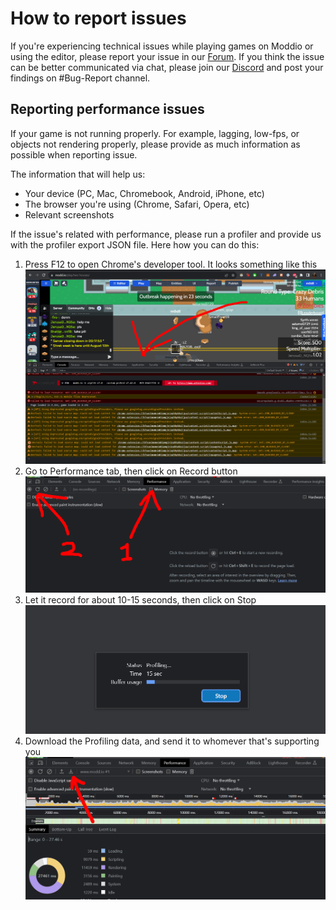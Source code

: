 # How to report issues

If you're experiencing technical issues while playing games on Moddio or using the editor, please report your issue in our [Forum](https://www.modd.io/forum/). If you think the issue can be better communicated via chat, please join our [Discord](https://discord.com/invite/XRe8T7K) and post your findings on #Bug-Report channel.

## Reporting performance issues

If your game is not running properly. For example, lagging, low-fps, or objects not rendering properly, please provide as much information as possible when reporting issue.

The information that will help us:
- Your device (PC, Mac, Chromebook, Android, iPhone, etc)
- The browser you're using (Chrome, Safari, Opera, etc)
- Relevant screenshots

If the issue's related with performance, please run a profiler and provide us with the profiler export JSON file. Here how you can do this:
1. Press F12 to open Chrome's developer tool. It looks something like this
![profiling-1](/img/more-resources/profiling-1.png)
2. Go to Performance tab, then click on Record button
![profiling-2](/img/more-resources/profiling-2.png)
3. Let it record for about 10-15 seconds, then click on Stop
![profiling-3](/img/more-resources/profiling-3.png)
4. Download the Profiling data, and send it to whomever that's supporting you
![profiling-4](/img/more-resources/profiling-4.png)